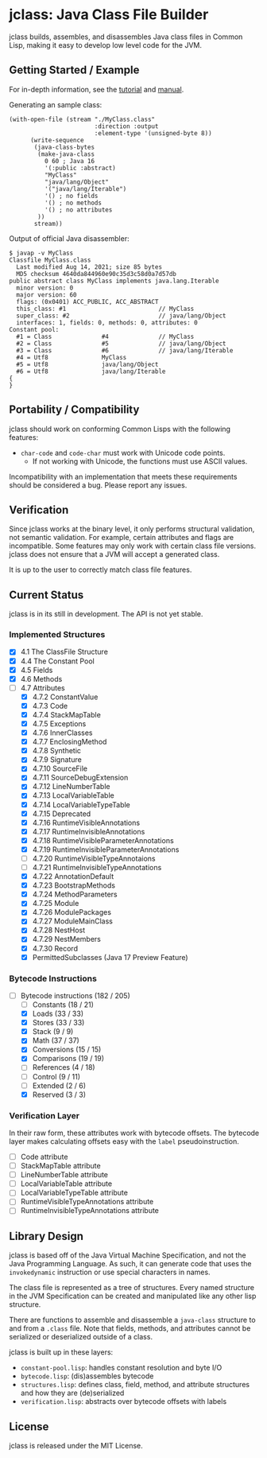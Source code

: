 # jclass: Java Class File Builder

jclass builds, assembles, and disassembles  Java class files in Common Lisp,
making it easy to develop low level code for the JVM.

## Getting Started / Example

For in-depth information, see the [tutorial](TUTORIAL.md) and [manual](MANUAL.md).

Generating an sample class:

```
(with-open-file (stream "./MyClass.class"
                        :direction :output
                        :element-type '(unsigned-byte 8))
      (write-sequence
       (java-class-bytes
        (make-java-class
          0 60 ; Java 16
          '(:public :abstract)
          "MyClass"
          "java/lang/Object"
          '("java/lang/Iterable")
          '() ; no fields
          '() ; no methods
          '() ; no attributes
        ))
       stream))
```

Output of official Java disassembler:

```
$ javap -v MyClass
Classfile MyClass.class
  Last modified Aug 14, 2021; size 85 bytes
  MD5 checksum 4640da844960e90c35d3c58d0a7d57db
public abstract class MyClass implements java.lang.Iterable
  minor version: 0
  major version: 60
  flags: (0x0401) ACC_PUBLIC, ACC_ABSTRACT
  this_class: #1                          // MyClass
  super_class: #2                         // java/lang/Object
  interfaces: 1, fields: 0, methods: 0, attributes: 0
Constant pool:
  #1 = Class              #4              // MyClass
  #2 = Class              #5              // java/lang/Object
  #3 = Class              #6              // java/lang/Iterable
  #4 = Utf8               MyClass
  #5 = Utf8               java/lang/Object
  #6 = Utf8               java/lang/Iterable
{
}
```

## Portability / Compatibility

jclass should work on conforming Common Lisps with the following features:
- `char-code` and `code-char` must work with Unicode code points.
    - If not working with Unicode, the functions must use ASCII values.

Incompatibility with an implementation that meets these requirements should be
considered a bug. Please report any issues.

## Verification

Since jclass works at the binary level, it only performs structural
validation, not semantic validation. For example, certain attributes and
flags are incompatible. Some features may only work with certain class file
versions. jclass does not ensure that a JVM will accept a generated class.

It is up to the user to correctly match class file features.

## Current Status

jclass is in its still in development. The API is not yet stable.

### Implemented Structures

- [X] 4.1 The ClassFile Structure
- [X] 4.4 The Constant Pool
- [X] 4.5 Fields
- [X] 4.6 Methods
- [ ] 4.7 Attributes
    - [X] 4.7.2 ConstantValue
    - [X] 4.7.3 Code
    - [X] 4.7.4 StackMapTable
    - [X] 4.7.5 Exceptions
    - [X] 4.7.6 InnerClasses
    - [X] 4.7.7 EnclosingMethod
    - [X] 4.7.8 Synthetic
    - [X] 4.7.9 Signature
    - [X] 4.7.10 SourceFile
    - [X] 4.7.11 SourceDebugExtension
    - [X] 4.7.12 LineNumberTable
    - [X] 4.7.13 LocalVariableTable
    - [X] 4.7.14 LocalVariableTypeTable
    - [X] 4.7.15 Deprecated
    - [X] 4.7.16 RuntimeVisibleAnnotations
    - [X] 4.7.17 RuntimeInvisibleAnnotations
    - [X] 4.7.18 RuntimeVisibleParameterAnnotations
    - [X] 4.7.19 RuntimeInvisibleParameterAnnotations
    - [ ] 4.7.20 RuntimeVisibleTypeAnnotaions
    - [ ] 4.7.21 RuntimeInvisibleTypeAnnotations
    - [X] 4.7.22 AnnotationDefault
    - [X] 4.7.23 BootstrapMethods
    - [X] 4.7.24 MethodParameters
    - [X] 4.7.25 Module
    - [X] 4.7.26 ModulePackages
    - [X] 4.7.27 ModuleMainClass
    - [X] 4.7.28 NestHost
    - [X] 4.7.29 NestMembers
    - [X] 4.7.30 Record
    - [X] PermittedSubclasses (Java 17 Preview Feature)

### Bytecode Instructions

- [ ] Bytecode instructions (182 / 205)
    - [ ] Constants (18 / 21)
    - [X] Loads (33 / 33)
    - [X] Stores (33 / 33)
    - [X] Stack (9 / 9)
    - [X] Math (37 / 37)
    - [X] Conversions (15 / 15)
    - [X] Comparisons (19 / 19)
    - [ ] References (4 / 18)
    - [ ] Control (9 / 11)
    - [ ] Extended (2 / 6)
    - [X] Reserved (3 / 3)

### Verification Layer

In their raw form, these attributes work with bytecode offsets.
The bytecode layer makes calculating offsets easy with the `label`
pseudoinstruction.

- [ ] Code attribute
- [ ] StackMapTable attribute
- [ ] LineNumberTable attribute
- [ ] LocalVariableTable attribute
- [ ] LocalVariableTypeTable attribute
- [ ] RuntimeVisibleTypeAnnotations attribute
- [ ] RuntimeInvisibleTypeAnnotations attribute

## Library Design

jclass is based off of the Java Virtual Machine Specification, and not the
Java Programming Language. As such, it can generate code that uses the
`invokedynamic` instruction or use special characters in names.

The class file is represented as a tree of structures. Every named structure
in the JVM Specification can be created and manipulated like any other lisp
structure.

There are functions to assemble and disassemble a `java-class` structure to
and from a `.class` file. Note that fields, methods, and attributes cannot be
serialized or deserialized outside of a class.

jclass is built up in these layers:

- `constant-pool.lisp`: handles constant resolution and byte I/O
- `bytecode.lisp`: (dis)assembles bytecode
- `structures.lisp`: defines class, field, method, and attribute structures and
how they are (de)serialized
- `verification.lisp`: abstracts over bytecode offsets with labels

## License

jclass is released under the MIT License.


